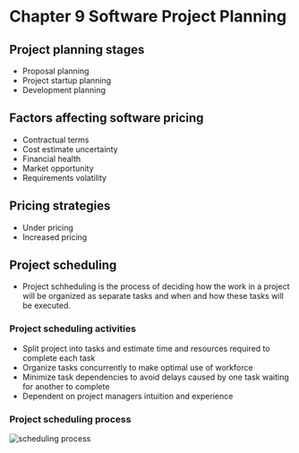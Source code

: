 # Chapter 9 Software Project Planning

## Project planning stages

- Proposal planning
- Project startup planning
- Development planning

## Factors affecting software pricing

- Contractual terms
- Cost estimate uncertainty
- Financial health
- Market opportunity
- Requirements volatility

## Pricing strategies

- Under pricing
- Increased pricing

## Project scheduling

- Project schheduling is the process of deciding how the work in a project will be organized as separate tasks and when and how these tasks will be executed.

### Project scheduling activities

- Split project into tasks and estimate time and resources required to complete each task
- Organize tasks concurrently to make optimal use of workforce
- Minimize task dependencies to avoid delays caused by one task waiting for another to complete
- Dependent on project managers intuition and experience

### Project scheduling process

![scheduling process](img/Scheduling.png)
